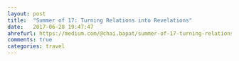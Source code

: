 ```yaml
---
layout: post
title:  "Summer of 17: Turning Relations into Revelations"
date:   2017-06-28 19:47:47
ahrefurl: https://medium.com/@chai.bapat/summer-of-17-turning-relations-into-revelations-55ee74173f67
comments: true
categories: travel
---
```

